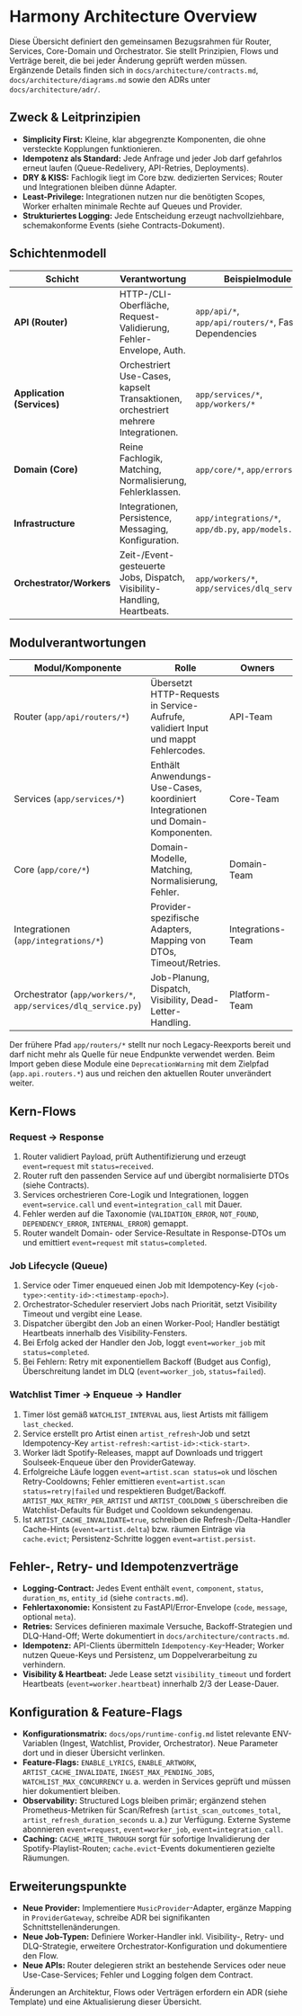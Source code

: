 # Harmony Architecture Overview

Diese Übersicht definiert den gemeinsamen Bezugsrahmen für Router, Services, Core-Domain und Orchestrator. Sie stellt Prinzipien, Flows und Verträge bereit, die bei jeder Änderung geprüft werden müssen. Ergänzende Details finden sich in `docs/architecture/contracts.md`, `docs/architecture/diagrams.md` sowie den ADRs unter `docs/architecture/adr/`.

## Zweck & Leitprinzipien

- **Simplicity First:** Kleine, klar abgegrenzte Komponenten, die ohne versteckte Kopplungen funktionieren.
- **Idempotenz als Standard:** Jede Anfrage und jeder Job darf gefahrlos erneut laufen (Queue-Redelivery, API-Retries, Deployments).
- **DRY & KISS:** Fachlogik liegt im Core bzw. dedizierten Services; Router und Integrationen bleiben dünne Adapter.
- **Least-Privilege:** Integrationen nutzen nur die benötigten Scopes, Worker erhalten minimale Rechte auf Queues und Provider.
- **Strukturiertes Logging:** Jede Entscheidung erzeugt nachvollziehbare, schemakonforme Events (siehe Contracts-Dokument).

## Schichtenmodell

| Schicht                    | Verantwortung                                                                      | Beispielmodule                                         | Anti-Patterns                                                 |
| -------------------------- | ---------------------------------------------------------------------------------- | ------------------------------------------------------ | ------------------------------------------------------------- |
| **API (Router)**           | HTTP-/CLI-Oberfläche, Request-Validierung, Fehler-Envelope, Auth.                  | `app/api/*`, `app/api/routers/*`, FastAPI Dependencies | Business-Logik, Direktzugriff auf Datenbank oder Provider     |
| **Application (Services)** | Orchestriert Use-Cases, kapselt Transaktionen, orchestriert mehrere Integrationen. | `app/services/*`, `app/workers/*`                      | Zustandsbehaftete globale Variablen, direkte Response-Objekte |
| **Domain (Core)**          | Reine Fachlogik, Matching, Normalisierung, Fehlerklassen.                          | `app/core/*`, `app/errors.py`                          | Provider-spezifische DTOs, Side-Effects                       |
| **Infrastructure**         | Integrationen, Persistence, Messaging, Konfiguration.                              | `app/integrations/*`, `app/db.py`, `app/models.py`     | Domain-Logik in Adapter verschieben                           |
| **Orchestrator/Workers**   | Zeit-/Event-gesteuerte Jobs, Dispatch, Visibility-Handling, Heartbeats.            | `app/workers/*`, `app/services/dlq_service.py`         | API-Calls ohne Idempotenz, ungeplante Retries                 |

## Modulverantwortungen

| Modul/Komponente                                              | Rolle                                                                              | Owners            | Qualitätskriterien                                                         |
| ------------------------------------------------------------- | ---------------------------------------------------------------------------------- | ----------------- | -------------------------------------------------------------------------- |
| Router (`app/api/routers/*`)                                  | Übersetzt HTTP-Requests in Service-Aufrufe, validiert Input und mappt Fehlercodes. | API-Team          | FastAPI-Schemata gepflegt, kein Datenbankzugriff, Logging `event=request`. |
| Services (`app/services/*`)                                   | Enthält Anwendungs-Use-Cases, koordiniert Integrationen und Domain-Komponenten.    | Core-Team         | Idempotente Methoden, Transaktionsgrenzen dokumentiert, Retry-fähig.       |
| Core (`app/core/*`)                                           | Domain-Modelle, Matching, Normalisierung, Fehler.                                  | Domain-Team       | Reine Funktionen, deterministische Tests, keine Provider-Aufrufe.          |
| Integrationen (`app/integrations/*`)                          | Provider-spezifische Adapters, Mapping von DTOs, Timeout/Retries.                  | Integrations-Team | Logging `event=integration_call`, Fehler auf Taxonomie gemappt.            |
| Orchestrator (`app/workers/*`, `app/services/dlq_service.py`) | Job-Planung, Dispatch, Visibility, Dead-Letter-Handling.                           | Platform-Team     | Lease-Verträge eingehalten, Heartbeat-Events, DLQ gepflegt.                |

Der frühere Pfad `app/routers/*` stellt nur noch Legacy-Reexports bereit und darf nicht mehr als Quelle für neue Endpunkte verwendet werden. Beim Import geben diese Module eine `DeprecationWarning` mit dem Zielpfad (`app.api.routers.*`) aus und reichen den aktuellen Router unverändert weiter.

## Kern-Flows

### Request → Response

1. Router validiert Payload, prüft Authentifizierung und erzeugt `event=request` mit `status=received`.
2. Router ruft den passenden Service auf und übergibt normalisierte DTOs (siehe Contracts).
3. Services orchestrieren Core-Logik und Integrationen, loggen `event=service.call` und `event=integration_call` mit Dauer.
4. Fehler werden auf die Taxonomie (`VALIDATION_ERROR`, `NOT_FOUND`, `DEPENDENCY_ERROR`, `INTERNAL_ERROR`) gemappt.
5. Router wandelt Domain- oder Service-Resultate in Response-DTOs um und emittiert `event=request` mit `status=completed`.

### Job Lifecycle (Queue)

1. Service oder Timer enqueued einen Job mit Idempotency-Key (`<job-type>:<entity-id>:<timestamp-epoch>`).
2. Orchestrator-Scheduler reserviert Jobs nach Priorität, setzt Visibility Timeout und vergibt eine Lease.
3. Dispatcher übergibt den Job an einen Worker-Pool; Handler bestätigt Heartbeats innerhalb des Visibility-Fensters.
4. Bei Erfolg acked der Handler den Job, loggt `event=worker_job` mit `status=completed`.
5. Bei Fehlern: Retry mit exponentiellem Backoff (Budget aus Config), Überschreitung landet im DLQ (`event=worker_job`, `status=failed`).

### Watchlist Timer → Enqueue → Handler

1. Timer löst gemäß `WATCHLIST_INTERVAL` aus, liest Artists mit fälligem `last_checked`.
2. Service erstellt pro Artist einen `artist_refresh`-Job und setzt Idempotency-Key `artist-refresh:<artist-id>:<tick-start>`.
3. Worker lädt Spotify-Releases, mappt auf Downloads und triggert Soulseek-Enqueue über den ProviderGateway.
4. Erfolgreiche Läufe loggen `event=artist.scan status=ok` und löschen Retry-Cooldowns; Fehler emittieren `event=artist.scan status=retry|failed` und respektieren Budget/Backoff. `ARTIST_MAX_RETRY_PER_ARTIST` und `ARTIST_COOLDOWN_S` überschreiben die Watchlist-Defaults für Budget und Cooldown sekundengenau.
5. Ist `ARTIST_CACHE_INVALIDATE=true`, schreiben die Refresh-/Delta-Handler Cache-Hints (`event=artist.delta`) bzw. räumen Einträge via `cache.evict`; Persistenz-Schritte loggen `event=artist.persist`.

## Fehler-, Retry- und Idempotenzverträge

- **Logging-Contract:** Jedes Event enthält `event`, `component`, `status`, `duration_ms`, `entity_id` (siehe `contracts.md`).
- **Fehlertaxonomie:** Konsistent zu FastAPI/Error-Envelope (`code`, `message`, optional `meta`).
- **Retries:** Services definieren maximale Versuche, Backoff-Strategien und DLQ-Hand-Off; Werte dokumentiert in `docs/architecture/contracts.md`.
- **Idempotenz:** API-Clients übermitteln `Idempotency-Key`-Header; Worker nutzen Queue-Keys und Persistenz, um Doppelverarbeitung zu verhindern.
- **Visibility & Heartbeat:** Jede Lease setzt `visibility_timeout` und fordert Heartbeats (`event=worker.heartbeat`) innerhalb 2/3 der Lease-Dauer.

## Konfiguration & Feature-Flags

- **Konfigurationsmatrix:** `docs/ops/runtime-config.md` listet relevante ENV-Variablen (Ingest, Watchlist, Provider, Orchestrator). Neue Parameter dort und in dieser Übersicht verlinken.
- **Feature-Flags:** `ENABLE_LYRICS`, `ENABLE_ARTWORK`, `ARTIST_CACHE_INVALIDATE`, `INGEST_MAX_PENDING_JOBS`, `WATCHLIST_MAX_CONCURRENCY` u. a. werden in Services geprüft und müssen hier dokumentiert bleiben.
- **Observability:** Structured Logs bleiben primär; ergänzend stehen Prometheus-Metriken für Scan/Refresh (`artist_scan_outcomes_total`, `artist_refresh_duration_seconds` u. a.) zur Verfügung. Externe Systeme abonnieren `event=request`, `event=worker_job`, `event=integration_call`.
- **Caching:** `CACHE_WRITE_THROUGH` sorgt für sofortige Invalidierung der Spotify-Playlist-Routen; `cache.evict`-Events dokumentieren gezielte Räumungen.

## Erweiterungspunkte

- **Neue Provider:** Implementiere `MusicProvider`-Adapter, ergänze Mapping in `ProviderGateway`, schreibe ADR bei signifikanten Schnittstellenänderungen.
- **Neue Job-Typen:** Definiere Worker-Handler inkl. Visibility-, Retry- und DLQ-Strategie, erweitere Orchestrator-Konfiguration und dokumentiere den Flow.
- **Neue APIs:** Router delegieren strikt an bestehende Services oder neue Use-Case-Services; Fehler und Logging folgen dem Contract.

Änderungen an Architektur, Flows oder Verträgen erfordern ein ADR (siehe Template) und eine Aktualisierung dieser Übersicht.
